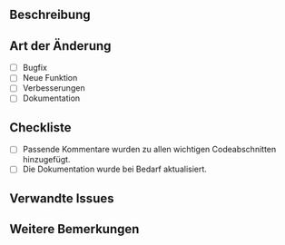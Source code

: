 ## Beschreibung

<!-- Bitte beschreibe kurz die Änderungen, die in diesem Pull Request gemacht wurden. -->

## Art der Änderung

<!-- Bitte markiere die zutreffende Option mit einem "x". -->

- [ ] Bugfix
- [ ] Neue Funktion
- [ ] Verbesserungen
- [ ] Dokumentation

## Checkliste

- [ ] Passende Kommentare wurden zu allen wichtigen Codeabschnitten hinzugefügt.
- [ ] Die Dokumentation wurde bei Bedarf aktualisiert.

## Verwandte Issues

<!-- Bitte füge hier Verweise auf verwandte Issues ein. -->

## Weitere Bemerkungen

<!-- Bitte füge hier alle weiteren Informationen ein, die für den Reviewer wichtig sein könnten. -->

